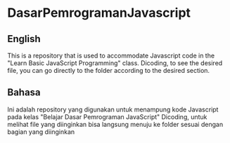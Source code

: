 # DasarPemrogramanJavascript

## English
This is a repository that is used to accommodate Javascript code in the "Learn Basic JavaScript Programming" class. Dicoding, to see the desired file, you can go directly to the folder according to the desired section.

## Bahasa
Ini adalah repository yang digunakan untuk menampung kode Javascript pada kelas "Belajar Dasar Pemrograman JavaScript" Dicoding, untuk melihat file yang diinginkan bisa langsung menuju ke folder sesuai dengan bagian yang diinginkan
